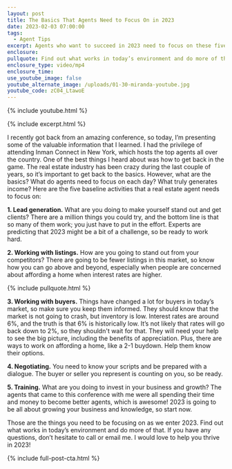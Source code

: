 ```yaml
---
layout: post
title: The Basics That Agents Need to Focus On in 2023
date: 2023-02-03 07:00:00
tags:
  - Agent Tips
excerpt: Agents who want to succeed in 2023 need to focus on these five things.
enclosure:
pullquote: Find out what works in today’s environment and do more of that.
enclosure_type: video/mp4
enclosure_time:
use_youtube_image: false
youtube_alternate_image: /uploads/01-30-miranda-youtube.jpg
youtube_code: zC04_LtawoE
---
```

{% include youtube.html %}

{% include excerpt.html %}

I recently got back from an amazing conference, so today, I’m presenting some of the valuable information that I learned. I had the privilege of attending Inman Connect in New York, which hosts the top agents all over the country. One of the best things I heard about was how to get back in the game. The real estate industry has been crazy during the last couple of years, so it’s important to get back to the basics. However, what are the basics? What do agents need to focus on each day? What truly generates income? Here are the five baseline activities that a real estate agent needs to focus on:&nbsp;

**1\. Lead generation.** What are you doing to make yourself stand out and get clients? There are a million things you could try, and the bottom line is that so many of them work; you just have to put in the effort. Experts are predicting that 2023 might be a bit of a challenge, so be ready to work hard.&nbsp;

**2\. Working with listings.** How are you going to stand out from your competitors? There are going to be fewer listings in this market, so know how you can go above and beyond, especially when people are concerned about affording a home when interest rates are higher.

{% include pullquote.html %}

**3\. Working with buyers.** Things have changed a lot for buyers in today’s market, so make sure you keep them informed. They should know that the market is not going to crash, but inventory is low. Interest rates are around 6%, and the truth is that 6% is historically low. It’s not likely that rates will go back down to 2%, so they shouldn't wait for that. They will need your help to see the big picture, including the benefits of appreciation. Plus, there are ways to work on affording a home, like a 2-1 buydown. Help them know their options.&nbsp;

**4\. Negotiating.** You need to know your scripts and be prepared with a dialogue. The buyer or seller you represent is counting on you, so be ready.&nbsp;

**5\. Training.** What are you doing to invest in your business and growth? The agents that came to this conference with me were all spending their time and money to become better agents, which is awesome! 2023 is going to be all about growing your business and knowledge, so start now.&nbsp;

Those are the things you need to be focusing on as we enter 2023. Find out what works in today’s environment and do more of that. If you have any questions, don’t hesitate to call or email me. I would love to help you thrive in 2023!&nbsp;

{% include full-post-cta.html %}
